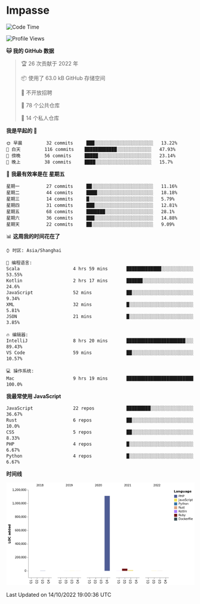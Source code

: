 # Impasse

<!--START_SECTION:waka-->
![Code Time](http://img.shields.io/badge/Code%20Time-1%2C571%20hrs%205%20mins-blue)

![Profile Views](http://img.shields.io/badge/%E4%B8%AA%E4%BA%BA%E8%B5%84%E6%96%99%E8%A7%82%E7%9C%8B%E6%AC%A1%E6%95%B0-7-blue)

**🐱 我的 GitHub 数据** 

> 🏆 26 次贡献于 2022 年
 > 
> 📦  使用了 63.0 kB GitHub 存储空间 
 > 
> 🚫 不开放招聘
 > 
> 📜 78 个公共仓库 
 > 
> 🔑 14 个私人仓库  
 > 
**我是早起的 🐤** 

```text
🌞 早晨         32 commits     ███░░░░░░░░░░░░░░░░░░░░░░   13.22% 
🌆 白天         116 commits    ████████████░░░░░░░░░░░░░   47.93% 
🌃 傍晚         56 commits     █████░░░░░░░░░░░░░░░░░░░░   23.14% 
🌙 晚上         38 commits     ████░░░░░░░░░░░░░░░░░░░░░   15.7%

```
📅 **我最有效率是在 星期五** 

```text
星期一          27 commits     ██░░░░░░░░░░░░░░░░░░░░░░░   11.16% 
星期二          44 commits     ████░░░░░░░░░░░░░░░░░░░░░   18.18% 
星期三          14 commits     █░░░░░░░░░░░░░░░░░░░░░░░░   5.79% 
星期四          31 commits     ███░░░░░░░░░░░░░░░░░░░░░░   12.81% 
星期五          68 commits     ███████░░░░░░░░░░░░░░░░░░   28.1% 
星期六          36 commits     ███░░░░░░░░░░░░░░░░░░░░░░   14.88% 
星期天          22 commits     ██░░░░░░░░░░░░░░░░░░░░░░░   9.09%

```


📊 **这周我的时间花在了** 

```text
⌚︎ 时区: Asia/Shanghai

💬 编程语言: 
Scala                    4 hrs 59 mins       █████████████░░░░░░░░░░░░   53.55% 
Kotlin                   2 hrs 17 mins       ██████░░░░░░░░░░░░░░░░░░░   24.6% 
JavaScript               52 mins             ██░░░░░░░░░░░░░░░░░░░░░░░   9.34% 
XML                      32 mins             █░░░░░░░░░░░░░░░░░░░░░░░░   5.81% 
JSON                     21 mins             █░░░░░░░░░░░░░░░░░░░░░░░░   3.85%

🔥 编辑器: 
IntelliJ                 8 hrs 20 mins       ██████████████████████░░░   89.43% 
VS Code                  59 mins             ██░░░░░░░░░░░░░░░░░░░░░░░   10.57%

💻 操作系统: 
Mac                      9 hrs 19 mins       █████████████████████████   100.0%

```

**我最常使用 JavaScript** 

```text
JavaScript               22 repos            █████████░░░░░░░░░░░░░░░░   36.67% 
Rust                     6 repos             ██░░░░░░░░░░░░░░░░░░░░░░░   10.0% 
CSS                      5 repos             ██░░░░░░░░░░░░░░░░░░░░░░░   8.33% 
PHP                      4 repos             █░░░░░░░░░░░░░░░░░░░░░░░░   6.67% 
Python                   4 repos             █░░░░░░░░░░░░░░░░░░░░░░░░   6.67%

```


**时间线**

![Chart not found](https://raw.githubusercontent.com/impasse/impasse/master/charts/bar_graph.png) 


 Last Updated on 14/10/2022 19:00:36 UTC
<!--END_SECTION:waka-->
